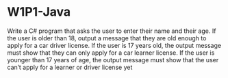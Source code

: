 # W1P1-Java

Write a C# program that asks the user to enter their name and their age. If the user is older than 18, output a message that they are old enough to apply for a car driver license. If the user is 17 years old, the output message must show that they can only apply for a car learner license. If the user is younger than 17 years of age, the output message must show that the user can’t apply for a learner or driver license yet
